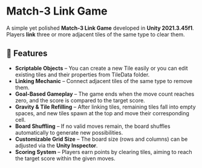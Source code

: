 # Match-3 Link Game

A simple yet polished **Match-3 Link Game** developed in **Unity 2021.3.45f1**.  
Players **link** three or more adjacent tiles of the same type to clear them.

## 📌 Features

- **Scriptable Objects** – You can create a new Tile easily or you can edit existing tiles and their properties from TileData folder.
- **Linking Mechanic** – Connect adjacent tiles of the same type to remove them.
- **Goal-Based Gameplay** – The game ends when the move count reaches zero, and the score is compared to the target score.
- **Gravity & Tile Refilling** – After linking tiles, remaining tiles fall into empty spaces, and new tiles spawn at the top and move their corresponding cell.
- **Board Shuffling** – If no valid moves remain, the board shuffles automatically to generate new possibilities.
- **Customizable Grid Size** – The board size (rows and columns) can be adjusted via the **Unity Inspector**.
- **Scoring System** – Players earn points by clearing tiles, aiming to reach the target score within the given moves.
